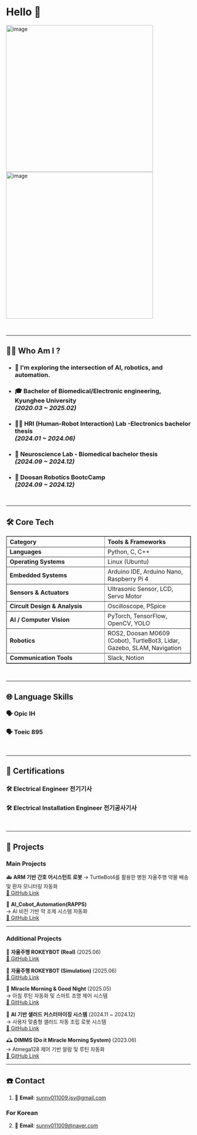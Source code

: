 # Hello 👋

<img width="400" height="400" alt="image" src="https://github.com/user-attachments/assets/08257953-363b-4392-a5a4-79a609eb6627" />

<img width="400" height="400" alt="image" src="https://github.com/user-attachments/assets/c7f0bf62-e303-4c84-a08c-4ac2c6bc5fb8" />


&nbsp;

---

## 🧑‍💻 Who Am I ?

- ### 🤖 I'm exploring the intersection of AI, robotics, and automation.
- ### 🎓 Bachelor of Biomedical/Electronic engineering, Kyunghee University<br>_(2020.03 ~ 2025.02)_
- ### 🧍‍♂️ HRI (Human-Robot Interaction) Lab -Electronics bachelor thesis<br> _(2024.01 ~ 2024.06)_
- ### 🧠 Neuroscience Lab - Biomedical bachelor thesis<br> _(2024.09 ~ 2024.12)_
- ### 🦾 Doosan Robotics BootcCamp<br> _(2024.09 ~ 2024.12)_

&nbsp;

---

## 🛠 Core Tech
<table align="center" border="1" cellspacing="0" cellpadding="10" width="1000">
  <thead>
    <tr>
      <th align="left" width="250">Category</th>
      <th align="left">Tools & Frameworks</th>
    </tr>
  </thead>
  <tbody>
    <tr>
      <td><b>Languages</b></td>
      <td>Python, C, C++</td>
    </tr>
    <tr>
      <td><b>Operating Systems</b></td>
      <td>Linux (Ubuntu)</td>
    </tr>
    <tr>
      <td><b>Embedded Systems</b></td>
      <td>Arduino IDE, Arduino Nano, Raspberry Pi 4</td>
    </tr>
    <tr>
      <td><b>Sensors & Actuators</b></td>
      <td>Ultrasonic Sensor, LCD, Servo Motor</td>
    </tr>
    <tr>
      <td><b>Circuit Design & Analysis</b></td>
      <td>Oscilloscope, PSpice</td>
    </tr>
    <tr>
      <td><b>AI / Computer Vision</b></td>
      <td>PyTorch, TensorFlow, OpenCV, YOLO</td>
    </tr>
    <tr>
      <td><b>Robotics</b></td>
      <td>ROS2, Doosan M0609 (Cobot), TurtleBot3, Lidar, Gazebo, SLAM, Navigation</td>
    </tr>
    <tr>
      <td><b>Communication Tools</b></td>
      <td>Slack, Notion</td>
    </tr>
  </tbody>
</table>

&nbsp;

---

## 🌐 Language Skills

### 🗣️ Opic IH
### 🗣️ Toeic 895


&nbsp;

---

## 📜 Certifications

### 🛠️ Electrical Engineer 전기기사
### 🛠️ Electrical Installation Engineer 전기공사기사

&nbsp;

---

## 📁 Projects

### Main Projects

🚑 **ARM 기반 간호 어시스턴트 로봇** 
→ TurtleBot4를 활용한 병원 자율주행 약물 배송 및 환자 모니터링 자동화  
[🔗 GitHub Link](https://github.com/hongha0704/arm_nursing_assistance)

💊 **AI_Cobot_Automation(RAPPS)**   
→ AI 비전 기반 약 조제 시스템 자동화  
[🔗 GitHub Link](https://github.com/jsysunny/AI_Cobot_Automation)


---

### Additional Projects

🚗 **자율주행 ROKEYBOT (Real)** (2025.06)  
[🔗 GitHub Link](https://github.com/hongha0704/autonomous_rokeybot_real)

🚗 **자율주행 ROKEYBOT (Simulation)** (2025.06)  
[🔗 GitHub Link](https://github.com/hongha0704/autonomous_rokeybot_sim)

🌅 **Miracle Morning & Good Night** (2025.05)  
→ 아침 루틴 자동화 및 스마트 조명 제어 시스템  
[🔗 GitHub Link](https://github.com/hongha0704/miracle_morning_cobot)

🥗 **AI 기반 샐러드 커스터마이징 시스템** (2024.11 ~ 2024.12)  
→ 사용자 맞춤형 샐러드 자동 조립 로봇 시스템  
[🔗 GitHub Link](https://github.com/hongha0704/vision_salad_plating)

🕰️ **DIMMS (Do it Miracle Morning System)** (2023.06)  
→ Atmega128 제어 기반 알람 및 루틴 자동화  
[🔗 GitHub Link](https://github.com/hongha0704/dimms_project)

---

## ☎️ Contact

1. 📩 **Email**: [sunny011009.jsy@gmail.com](sunny011009.jsy@gmail.com)

### For Korean
2. 📩 **Email**: [sunny011009@naver.com](sunny011009@naver.com)
